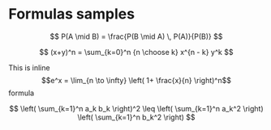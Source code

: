 # Formulas samples

$$
P(A \mid B) = \frac{P(B \mid A) \, P(A)}{P(B)}
$$

$$
(x+y)^n = \sum_{k=0}^n {n \choose k} x^{n - k} y^k
$$

This is inline $$e^x = \lim_{n \to \infty} \left( 1+ \frac{x}{n} \right)^n$$formula

$$
\left( \sum_{k=1}^n a_k b_k \right)^2 \leq
    \left( \sum_{k=1}^n a_k^2 \right)
    \left( \sum_{k=1}^n b_k^2 \right)
$$




